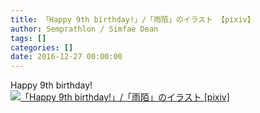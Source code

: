 ```yaml
---
title: 「Happy 9th birthday!」/「雨陌」のイラスト 【pixiv】
author: Semprathlon / Simfae Dean
tags: []
categories: []
date: 2016-12-27 00:00:00
---
```

Happy 9th birthday!<br />[<img width="1418" height="1418" style="display:none;" data-src="https://i.pximg.net/img-original/img/2016/12/27/00/00/19/60580745_p0.png" src="/blog/uploads/2017/04/60580745_p0.png" alt="「Happy 9th birthday!」/「雨陌」のイラスト [pixiv]"/><img src="/blog/uploads/2017/04/60580745_p0_master1200.jpg" alt="「Happy 9th birthday!」/「雨陌」のイラスト [pixiv]"/>](http://www.pixiv.net/member_illust.php?illust_id=60580745&amp;mode=medium)<br />